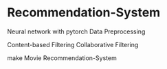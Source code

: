 # Recommendation-System

Neural network with pytorch
Data Preprocessing

Content-based Filtering
Collaborative Filtering

make Movie Recommendation-System
